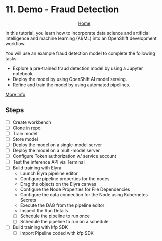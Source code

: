 # 11. Demo - Fraud Detection

<p align="center">
<a href="/README.md">Home</a>
</p>

In this tutorial, you learn how to incorporate data science and artificial intelligence and machine learning (AI/ML) into an OpenShift development workflow.

You will use an example fraud detection model to complete the following tasks:

- Explore a pre-trained fraud detection model by using a Jupyter notebook.
- Deploy the model by using OpenShift AI model serving.
- Refine and train the model by using automated pipelines.

[More Info](https://docs.redhat.com/en/documentation/red_hat_openshift_ai_self-managed/2.10/html/openshift_ai_tutorial_-_fraud_detection_example)

## Steps

- [ ] Create workbench
- [ ] Clone in repo
- [ ] Train model
- [ ] Store model
- [ ] Deploy the model on a single-model server
- [ ] Deploy the model on a multi-model server
- [ ] Configure Token authorization w/ service account
- [ ] Test the inference API via Terminal
- [ ] Build training with Elyra
  - Launch Elyra pipeline editor
  - Configure pipeline properties for the nodes
  - Drag the objects on the Elyra canvas
  - Configure the Node Properties for File Dependencies
  - Configure the data connection for the Node using Kubernetes Secrets
  - Execute the DAG from the pipeline editor
  - Inspect the Run Details
  - [ ] Schedule the pipeline to run once
  - [ ] Schedule the pipeline to run on a schedule
- [ ] Build training with kfp SDK
  - [ ] Import Pipeline coded with kfp SDK
